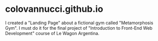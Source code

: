 # colovannucci.github.io
I created a "Landing Page" about a fictional gym called "Metamorphosis Gym". I must do it for the final project of "Introduction to Front-End Web Development" course of Le Wagon Argentina.

